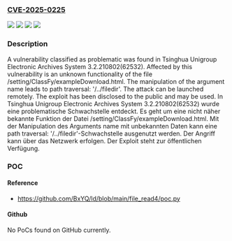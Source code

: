 ### [CVE-2025-0225](https://cve.mitre.org/cgi-bin/cvename.cgi?name=CVE-2025-0225)
![](https://img.shields.io/static/v1?label=Product&message=Electronic%20Archives%20System&color=blue)
![](https://img.shields.io/static/v1?label=Version&message=3.2.210802(62532)%20&color=brightgreen)
![](https://img.shields.io/static/v1?label=Vulnerability&message=Path%20Traversal%3A%20'%2F..%2Ffiledir'&color=brightgreen)
![](https://img.shields.io/static/v1?label=Vulnerability&message=Relative%20Path%20Traversal&color=brightgreen)

### Description

A vulnerability classified as problematic was found in Tsinghua Unigroup Electronic Archives System 3.2.210802(62532). Affected by this vulnerability is an unknown functionality of the file /setting/ClassFy/exampleDownload.html. The manipulation of the argument name leads to path traversal: '/../filedir'. The attack can be launched remotely. The exploit has been disclosed to the public and may be used.
In Tsinghua Unigroup Electronic Archives System 3.2.210802(62532) wurde eine problematische Schwachstelle entdeckt. Es geht um eine nicht näher bekannte Funktion der Datei /setting/ClassFy/exampleDownload.html. Mit der Manipulation des Arguments name mit unbekannten Daten kann eine path traversal: '/../filedir'-Schwachstelle ausgenutzt werden. Der Angriff kann über das Netzwerk erfolgen. Der Exploit steht zur öffentlichen Verfügung.

### POC

#### Reference
- https://github.com/BxYQ/ld/blob/main/file_read4/poc.py

#### Github
No PoCs found on GitHub currently.

